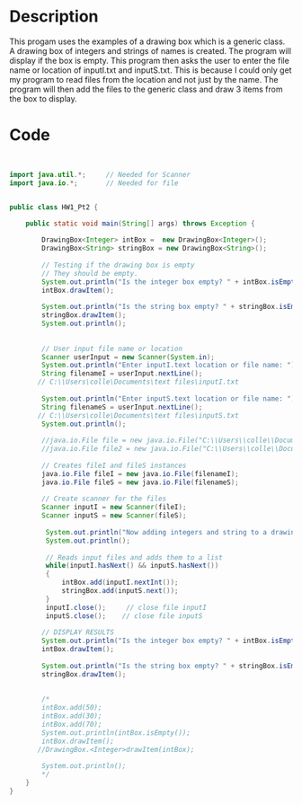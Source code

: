 # Description
This progam uses the examples of a drawing box which is a generic class. A 
drawing box of integers and strings of names is created. The program will 
display if the box is empty. This program then asks the user to enter the file
name or location of inputI.txt and inputS.txt. This is because I
could only get my program to read files from the location and not just by the 
name. The program will then add the files to the generic class and draw 3 items
from the box to display.

# Code
```Java


import java.util.*;     // Needed for Scanner
import java.io.*;       // Needed for file


public class HW1_Pt2 {

    public static void main(String[] args) throws Exception {
        
        DrawingBox<Integer> intBox =  new DrawingBox<Integer>();
        DrawingBox<String> stringBox = new DrawingBox<String>();
        
        // Testing if the drawing box is empty
        // They should be empty.
        System.out.println("Is the integer box empty? " + intBox.isEmpty());
        intBox.drawItem();
         
        System.out.println("Is the string box empty? " + stringBox.isEmpty());
        stringBox.drawItem();
        System.out.println();
         
        
        // User input file name or location
        Scanner userInput = new Scanner(System.in);
        System.out.println("Enter inputI.text location or file name: ");
        String filenameI = userInput.nextLine();
       // C:\\Users\colle\Documents\text files\inputI.txt
        
        System.out.println("Enter inputS.text location or file name: ");
        String filenameS = userInput.nextLine();
       // C:\\Users\colle\Documents\text files\inputS.txt
        System.out.println();
        
        //java.io.File file = new java.io.File("C:\\Users\\colle\\Documents\\text files\\inputI.txt");
        //java.io.File file2 = new java.io.File("C:\\Users\\colle\\Documents\\text files\\inputS.txt");
       
        // Creates fileI and fileS instances 
        java.io.File fileI = new java.io.File(filenameI);
        java.io.File fileS = new java.io.File(filenameS);
       
        // Create scanner for the files
        Scanner inputI = new Scanner(fileI);
        Scanner inputS = new Scanner(fileS);
        
         System.out.println("Now adding integers and string to a drawing box.");
         System.out.println();
         
         // Reads input files and adds them to a list
         while(inputI.hasNext() && inputS.hasNext())
         {
             intBox.add(inputI.nextInt());
             stringBox.add(inputS.next());
         }
         inputI.close();     // close file inputI 
         inputS.close();    // close file inputS
        
        // DISPLAY RESULTS
        System.out.println("Is the integer box empty? " + intBox.isEmpty());
        intBox.drawItem();
        
        System.out.println("Is the string box empty? " + stringBox.isEmpty());
        stringBox.drawItem();
        
        
        /*
        intBox.add(50);
        intBox.add(30);
        intBox.add(70);
        System.out.println(intBox.isEmpty());
        intBox.drawItem();
       //DrawingBox.<Integer>drawItem(intBox);
        
        System.out.println();
        */
    }
}
```
